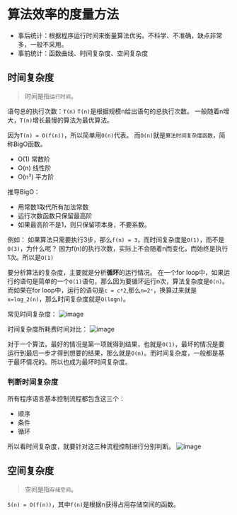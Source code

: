 # 算法效率的度量方法

- 事后统计：根据程序运行时间来衡量算法优劣。不科学、不准确，缺点非常多，一般不采用。
- 事前统计：函数曲线、时间复杂度、空间复杂度

## 时间复杂度
> 时间是指`运行时间`。

语句总的执行次数：`T(n)`
`T(n)`是根据规模n给出语句的总执行次数。
一般随着n增大，`T(n)`增长最慢的算法为最优算法。

因为`T(n) = O(f(n))`，所以简单用`O(n)`代表。
而`O(n)`就是`算法时间复杂度函数`，简称BigO函数。


- O(1) 常数阶
- O(n) 线性阶
- O(n²) 平方阶

推导BigO：
- 用常数1取代所有加法常数
- 运行次数函数只保留最高阶
- 如果最高阶不是1，则只保留项本身，不要系数。

例如：
如果算法只需要执行3步，那么`f(n) = 3`，而时间复杂度是`O(1)`，而不是`O(3)`，为什么呢？
因为f(n)的执行次数，实际上不会随着n而变化，而始终是执行1次。所以是`O(1)`


要分析算法的复杂度，主要就是分析**循环**的运行情况。
在一个for loop中，如果运行的语句是简单的一个`O(1)`语句，那么因为要循环运行n次，算法复杂度是`O(n)`。
而如果在for loop中，运行的语句是`c = c*2`,那么`n=2ˣ`，换算过来就是`x=log_2(n)`，那么时间复杂度就是`O(logn)`。

常见时间复杂度：
![image](https://user-images.githubusercontent.com/14041622/48190611-24f1a200-e37e-11e8-9f87-90390f462461.png)

时间复杂度所耗费时间对比：
![image](https://user-images.githubusercontent.com/14041622/48190639-35a21800-e37e-11e8-8cc2-95c236694e83.png)

对于一个算法，最好的情况是第一项就得到结果，也就是`O(1)`，最坏的情况是要运行到最后一步才得到想要的结果，那么就是`O(n)`。而时间复杂度，一般都是基于最坏情况的。所以也成为最坏时间复杂度。


### 判断时间复杂度

所有程序语言基本控制流程都包含这三个：
- 顺序
- 条件
- 循环

所以看时间复杂度，就要针对这三种流程控制进行分别判断。
![image](https://user-images.githubusercontent.com/14041622/48298573-7cb51800-e4fa-11e8-99f7-f1dd54e04f17.png)



## 空间复杂度
> 空间是指`存储空间`。

`S(n) = O(f(n))`，其中`f(n)`是根据n获得占用存储空间的函数。